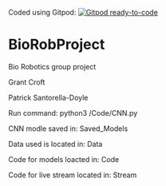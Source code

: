 Coded using Gitpod:
[![Gitpod ready-to-code](https://img.shields.io/badge/Gitpod-ready--to--code-blue?logo=gitpod)](https://gitpod.io/#https://github.com/grantcroft/BioRobProject)

# BioRobProject
Bio Robotics group project

Grant Croft

Patrick Santorella-Doyle






Run command: python3 /Code/CNN.py

CNN modle saved in: Saved_Models

Data used is located in: Data

Code for models loacted in: Code

Code for live stream located in: Stream
